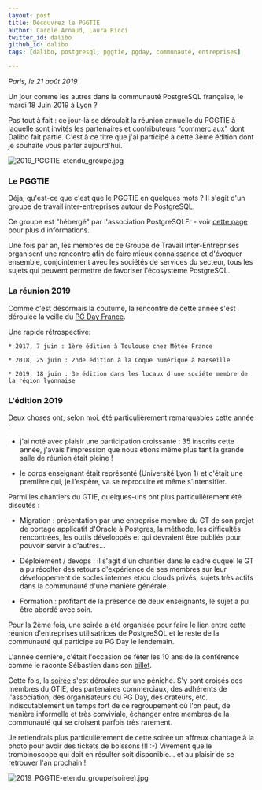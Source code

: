 ```yaml
---
layout: post
title: Découvrez le PGGTIE
author: Carole Arnaud, Laura Ricci
twitter_id: dalibo
github_id: dalibo
tags: [dalibo, postgresql, pggtie, pgday, communauté, entreprises]

---
```


*Paris, le 21 août 2019*

Un jour comme les autres dans la communauté PostgreSQL française, le mardi 18 Juin 2019 à Lyon ?

Pas tout à fait : ce jour-là se déroulait la réunion annuelle du PGGTIE à laquelle sont invités les partenaires et contributeurs “commerciaux" dont Dalibo fait partie. 
C'est à ce titre que j'ai participé à cette 3ème édition dont je souhaite vous parler aujourd'hui.

<!--MORE-->

![2019_PGGTIE-etendu_groupe.jpg](https://raw.githubusercontent.com/dalibo/blog/gh-pages/img/2019_PGGTIE-etendu_groupe.jpg)

### Le PGGTIE

Déja, qu'est-ce que c'est que le PGGTIE en quelques mots ? Il s'agit d'un groupe de travail inter-entreprises autour de PostgreSQL. 

Ce groupe est "hébergé" par l'association PostgreSQLFr - voir [cette page](https://www.postgresql.fr/entreprises/accueil) pour plus d'informations.

Une fois par an, les membres de ce Groupe de Travail Inter-Entreprises organisent une rencontre afin de faire mieux 
connaissance et d'évoquer ensemble, conjointement avec les sociétés de services du secteur, tous les sujets qui peuvent
permettre de favoriser l'écosystème PostgreSQL.

### La réunion 2019

Comme c'est désormais la coutume, la rencontre de cette année s'est déroulée la veille du [PG Day France](https://pgday.fr/).

Une rapide rétrospective:

    * 2017, 7 juin : 1ère édition à Toulouse chez Météo France

    * 2018, 25 juin : 2nde édition à la Coque numérique à Marseille 

    * 2019, 18 juin : 3e édition dans les locaux d'une sociéte membre de la région lyonnaise

### L'édition 2019

Deux choses ont, selon moi, été particulièrement remarquables cette année :

   * j'ai noté avec plaisir une participation croissante : 35 inscrits cette année, j'avais l'impression que nous étions
   même plus tant la grande salle de réunion était pleine !

   * le corps enseignant était représenté (Université Lyon 1) et c'était une première qui, je l'espère, va se reproduire
   et même s'intensifier.


Parmi les chantiers du GTIE, quelques-uns ont plus particulièrement été discutés :

   * Migration : présentation par une entreprise membre du GT de son projet de portage applicatif d'Oracle à Postgres, la méthode, les difficultés rencontrées, les outils développés et qui devraient être publiés pour pouvoir servir à d'autres...

   * Déploiement / devops : il s'agit d'un chantier dans le cadre duquel le GT a pu récolter des retours d'expérience de ses membres sur leur développement de socles internes et/ou clouds privés, sujets très actifs dans la communauté d'une manière générale.

   * Formation : profitant de la présence de deux enseignants, le sujet a pu être abordé avec soin.



Pour la 2ème fois, une soirée a été organisée pour faire le lien entre cette réunion d'entreprises utilisatrices de
PostgreSQL et le reste de la communauté qui participe au PG Day le lendemain.

L'année dernière, c'était l'occasion de fêter les 10 ans de la conférence comme le raconte Sébastien dans son [billet](https://sdubois.fr/blog/2018/07/02/cr-du-pgday-fr-a-marseille-le-26-juin-2018/).

Cette fois, la [soirée](https://twitter.com/iNoorel/status/1141040538411515908) s'est déroulée sur une péniche. 
S'y sont croisés des membres du GTIE, des partenaires commerciaux, des adhérents de l'association, des organisateurs du PG Day,
des orateurs, etc. Indiscutablement un temps fort de ce regroupement où l'on peut, de manière informelle et très conviviale,
échanger entre membres de la communauté qui se croisent parfois très rarement.

Je retiendrais plus particulièrement de cette soirée un affreux chantage à la photo pour avoir des tickets de boissons !!!
:-) Vivement que le trombinoscope qui doit en résulter soit disponible... et au plaisir de se retrouver l'an prochain !

![2019_PGGTIE-etendu_groupe(soiree).jpg](https://raw.githubusercontent.com/dalibo/blog/gh-pages/img/2019_PGGTIE-etendu_groupe(soiree).jpg)




